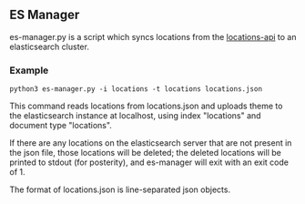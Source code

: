 ES Manager
----------

es-manager.py is a script which syncs locations from the [locations-api][]
to an elasticsearch cluster.

[locations-api]: https://github.com/osu-mist/locations-api

### Example

    python3 es-manager.py -i locations -t locations locations.json

This command reads locations from locations.json and uploads theme to the
elasticsearch instance at localhost, using index "locations" and document type
"locations".

If there are any locations on the elasticsearch server that are not present
in the json file, those locations will be deleted; the deleted locations will
be printed to stdout (for posterity), and es-manager will exit with an exit
code of 1.

The format of locations.json is line-separated json objects.
